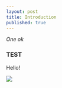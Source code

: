 ```yaml
---
layout: post
title: Introduction
published: true
---
```


*One ok*

### TEST


Hello!



![](../../../assets/img/IMGP3125%20[640x480].JPG)
